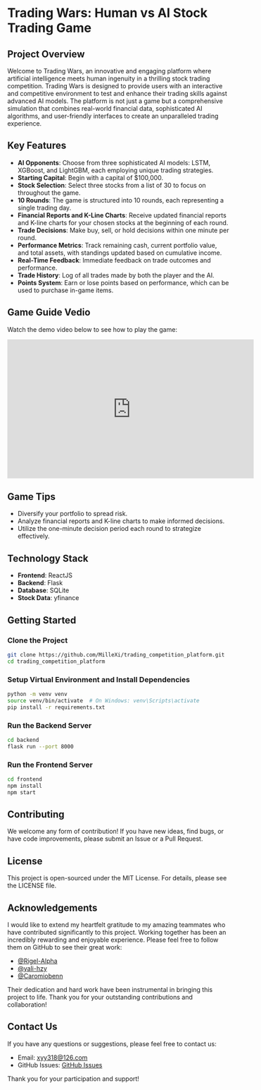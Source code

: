 # Trading Wars: Human vs AI Stock Trading Game

## Project Overview

Welcome to Trading Wars, an innovative and engaging platform where artificial intelligence meets human ingenuity in a thrilling stock trading competition. Trading Wars is designed to provide users with an interactive and competitive environment to test and enhance their trading skills against advanced AI models. The platform is not just a game but a comprehensive simulation that combines real-world financial data, sophisticated AI algorithms, and user-friendly interfaces to create an unparalleled trading experience.

## Key Features

- **AI Opponents**: Choose from three sophisticated AI models: LSTM, XGBoost, and LightGBM, each employing unique trading strategies.
- **Starting Capital**: Begin with a capital of $100,000.
- **Stock Selection**: Select three stocks from a list of 30 to focus on throughout the game.
- **10 Rounds**: The game is structured into 10 rounds, each representing a single trading day.
- **Financial Reports and K-Line Charts**: Receive updated financial reports and K-line charts for your chosen stocks at the beginning of each round.
- **Trade Decisions**: Make buy, sell, or hold decisions within one minute per round.
- **Performance Metrics**: Track remaining cash, current portfolio value, and total assets, with standings updated based on cumulative income.
- **Real-Time Feedback**: Immediate feedback on trade outcomes and performance.
- **Trade History**: Log of all trades made by both the player and the AI.
- **Points System**: Earn or lose points based on performance, which can be used to purchase in-game items.

## Game Guide Vedio

Watch the demo video below to see how to play the game:

<iframe width="560" height="315" src="https://www.youtube.com/embed/YOUR_VIDEO_ID" frameborder="0" allow="accelerometer; autoplay; encrypted-media; gyroscope; picture-in-picture" allowfullscreen></iframe>

## Game Tips

- Diversify your portfolio to spread risk.
- Analyze financial reports and K-line charts to make informed decisions.
- Utilize the one-minute decision period each round to strategize effectively.

## Technology Stack

- **Frontend**: ReactJS
- **Backend**: Flask
- **Database**: SQLite
- **Stock Data**: yfinance

## Getting Started

### Clone the Project

```bash
git clone https://github.com/MilleXi/trading_competition_platform.git
cd trading_competition_platform
```

### Setup Virtual Environment and Install Dependencies

```bash
python -m venv venv
source venv/bin/activate  # On Windows: venv\Scripts\activate
pip install -r requirements.txt
```

### Run the Backend Server

```bash
cd backend
flask run --port 8000
```

### Run the Frontend Server

```bash
cd frontend
npm install
npm start
```

## Contributing

We welcome any form of contribution! If you have new ideas, find bugs, or have code improvements, please submit an Issue or a Pull Request.

## License

This project is open-sourced under the MIT License. For details, please see the LICENSE file.

## Acknowledgements

I would like to extend my heartfelt gratitude to my amazing teammates who have contributed significantly to this project. Working together has been an incredibly rewarding and enjoyable experience. Please feel free to follow them on GitHub to see their great work:

- [@Rigel-Alpha](https://github.com/Rigel-Alpha)
- [@yali-hzy](https://github.com/yali-hzy)
- [@Caromiobenn](https://github.com/Caromiobenn)

Their dedication and hard work have been instrumental in bringing this project to life. Thank you for your outstanding contributions and collaboration!

## Contact Us

If you have any questions or suggestions, please feel free to contact us:

- Email: xyy318@126.com
- GitHub Issues: [GitHub Issues](https://github.com/MilleXi/trading_competition_platform/issues)

Thank you for your participation and support!